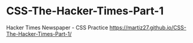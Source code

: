 # CSS-The-Hacker-Times-Part-1
Hacker Times Newspaper - CSS Practice
https://martiz27.github.io/CSS-The-Hacker-Times-Part-1/

